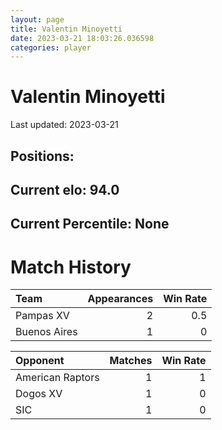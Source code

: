 ```yaml
---  
layout: page  
title: Valentin Minoyetti  
date: 2023-03-21 18:03:26.036598  
categories: player  
---
```

# Valentin Minoyetti


Last updated: 2023-03-21
## Positions: 

## Current elo: 94.0

## Current Percentile: None

# Match History


| Team         |   Appearances |   Win Rate |
|:-------------|--------------:|-----------:|
| Pampas XV    |             2 |        0.5 |
| Buenos Aires |             1 |        0   |

| Opponent         |   Matches |   Win Rate |
|:-----------------|----------:|-----------:|
| American Raptors |         1 |          1 |
| Dogos XV         |         1 |          0 |
| SIC              |         1 |          0 |
